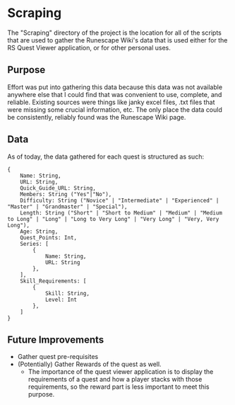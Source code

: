 # Scraping
The "Scraping" directory of the project is the location for all of the scripts that are used to gather the Runescape Wiki's data that is used either for the RS Quest Viewer application, or for other personal uses.

## Purpose
Effort was put into gathering this data because this data was not available anywhere else that I could find that was convenient to use, complete, and reliable. Existing sources were things like janky excel files, .txt files that were missing some crucial information, etc. The only place the data could be consistently, reliably found was the Runescape Wiki page.

## Data
As of today, the data gathered for each quest is structured as such:

```
{
    Name: String,
    URL: String,
    Quick_Guide_URL: String,
    Members: String ("Yes"|"No"),
    Difficulty: String ("Novice" | "Intermediate" | "Experienced" | "Master" | "Grandmaster" | "Special"),
    Length: String ("Short" | "Short to Medium" | "Medium" | "Medium to Long" | "Long" | "Long to Very Long" | "Very Long" | "Very, Very Long"),
    Age: String,
    Quest_Points: Int,
    Series: [
        {
            Name: String,
            URL: String
        },
    ],
    Skill_Requirements: [
        {
            Skill: String,
            Level: Int
        },
    ]
}
```

## Future Improvements
- Gather quest pre-requisites
- (Potentially) Gather Rewards of the quest as well.
  - The importance of the quest viewer application is to display the requirements of a quest and how a player stacks with those requirements, so the reward part is less important to meet this purpose.